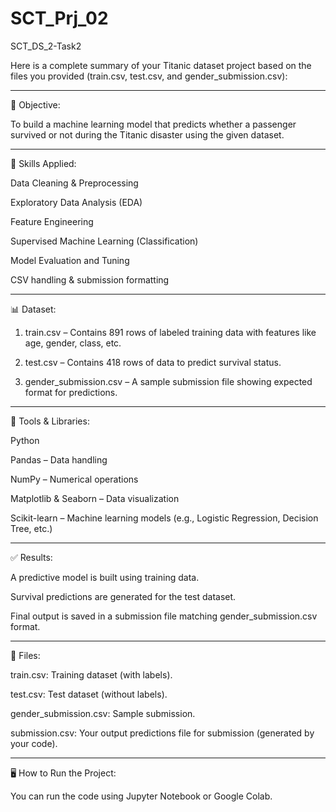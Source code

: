 # SCT_Prj_02
SCT_DS_2-Task2

Here is a complete summary of your Titanic dataset project based on the files you provided (train.csv, test.csv, and gender_submission.csv):


---

📝 Objective:

To build a machine learning model that predicts whether a passenger survived or not during the Titanic disaster using the given dataset.


---

🧠 Skills Applied:

Data Cleaning & Preprocessing

Exploratory Data Analysis (EDA)

Feature Engineering

Supervised Machine Learning (Classification)

Model Evaluation and Tuning

CSV handling & submission formatting



---

📊 Dataset:

1. train.csv – Contains 891 rows of labeled training data with features like age, gender, class, etc.


2. test.csv – Contains 418 rows of data to predict survival status.


3. gender_submission.csv – A sample submission file showing expected format for predictions.




---

🧰 Tools & Libraries:

Python

Pandas – Data handling

NumPy – Numerical operations

Matplotlib & Seaborn – Data visualization

Scikit-learn – Machine learning models (e.g., Logistic Regression, Decision Tree, etc.)



---

✅ Results:

A predictive model is built using training data.

Survival predictions are generated for the test dataset.

Final output is saved in a submission file matching gender_submission.csv format.



---

📁 Files:

train.csv: Training dataset (with labels).

test.csv: Test dataset (without labels).

gender_submission.csv: Sample submission.

submission.csv: Your output predictions file for submission (generated by your code).



---

🖥️ How to Run the Project:

You can run the code using Jupyter Notebook or Google Colab.
